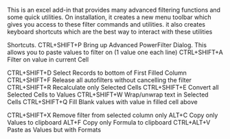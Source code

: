 This is an excel add-in that provides many advanced filtering functions and some quick utilities. 
On installation, it creates a new menu toolbar which gives you access to these filter commands and utilities. 
it also creates keyboard shortcuts which are the best way to interact with these utilities

Shortcuts.
CTRL+SHIFT+P 	Bring up Advanced PowerFilter Dialog. This allows you to paste values to filter on (1 value one each line)
CTRL+SHIFT+A	Filter on value in current Cell

CTRL+SHIFT+D 	Select Records to bottom of First Filled Column
CTRL+SHIFT+F	Release all autofilters without cancelling the filter
CTRL+SHIFT+R	Recalculate only Selected Cells
CTRL+SHIFT+E 	Convert all Selected Cells to Values
CTRL+SHIFT+W 	Wrap/unwrap text in Selected Cells
CTRL+SHIFT+Q	Fill Blank values with value in filled cell above
 
CTRL+SHIFT+X 	Remove filter from selected column only
ALT+C			Copy only Values to clipboard
ALT+F 	        Copy only Formula to clipboard
CTRL+ALT+V 	Paste as Values but with Formats